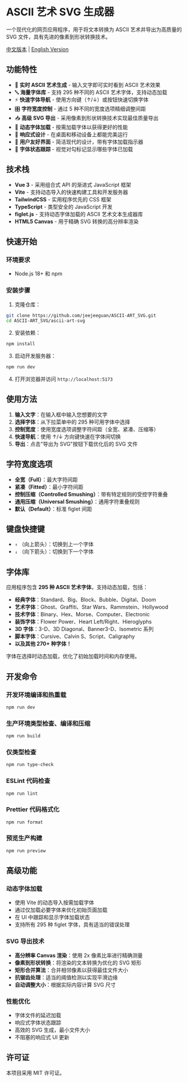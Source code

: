 # ASCII 艺术 SVG 生成器

一个现代化的网页应用程序，用于将文本转换为 ASCII 艺术并导出为高质量的 SVG 文件，具有先进的像素到形状转换技术。

[中文版本](./README_zh.md) | [English Version](./README.md)

## 功能特性

- 🎨 **实时 ASCII 艺术生成** - 输入文字即可实时看到 ASCII 艺术效果
- 🔤 **海量字体库** - 支持 295 种不同的 ASCII 艺术字体，支持动态加载
- ⚡ **快速字体导航** - 使用方向键（↑/↓）或按钮快速切换字体
- 🎛️ **字符宽度控制** - 通过 5 种不同的宽度选项精细调整间距
- 📥 **高级 SVG 导出** - 采用像素到形状转换技术实现最佳质量导出
- 🚀 **动态字体加载** - 按需加载字体以获得更好的性能
- 📱 **响应式设计** - 在桌面和移动设备上都能完美运行
- 🎯 **用户友好界面** - 简洁现代的设计，带有字体加载指示器
- 🔄 **字体状态跟踪** - 视觉对勾标记显示哪些字体已加载

## 技术栈

- **Vue 3** - 采用组合式 API 的渐进式 JavaScript 框架
- **Vite** - 支持动态导入的快速构建工具和开发服务器
- **TailwindCSS** - 实用程序优先的 CSS 框架
- **TypeScript** - 类型安全的 JavaScript 开发
- **figlet.js** - 支持动态字体加载的 ASCII 艺术文本生成器库
- **HTML5 Canvas** - 用于精确 SVG 转换的高分辨率渲染

## 快速开始

### 环境要求

- Node.js 18+ 和 npm

### 安装步骤

1. 克隆仓库：

```sh
git clone https://github.com/jeejeeguan/ASCII-ART_SVG.git
cd ASCII-ART_SVG/ascii-art-svg
```

2. 安装依赖：

```sh
npm install
```

3. 启动开发服务器：

```sh
npm run dev
```

4. 打开浏览器并访问 `http://localhost:5173`

## 使用方法

1. **输入文字**：在输入框中输入您想要的文字
2. **选择字体**：从下拉菜单中的 295 种可用字体中选择
3. **控制宽度**：使用宽度选项调整字符间距（全宽、紧凑、压缩等）
4. **快速导航**：使用 ↑/↓ 方向键快速在字体间切换
5. **导出**：点击"导出为 SVG"按钮下载优化后的 SVG 文件

## 字符宽度选项

- **全宽（Full）**：最大字符间距
- **紧凑（Fitted）**：最小字符间距
- **控制压缩（Controlled Smushing）**：带有特定规则的受控字符重叠
- **通用压缩（Universal Smushing）**：通用字符重叠规则
- **默认（Default）**：标准 figlet 间距

## 键盘快捷键

- `↑` （向上箭头）：切换到上一个字体
- `↓` （向下箭头）：切换到下一个字体

## 字体库

应用程序包含 **295 种 ASCII 艺术字体**，支持动态加载，包括：

- **经典字体**：Standard、Big、Block、Bubble、Digital、Doom
- **艺术字体**：Ghost、Graffiti、Star Wars、Rammstein、Hollywood
- **技术字体**：Binary、Hex、Morse、Computer、Electronic
- **装饰字体**：Flower Power、Heart Left/Right、Hieroglyphs
- **3D 字体**：3-D、3D Diagonal、Banner3-D、Isometric 系列
- **脚本字体**：Cursive、Calvin S、Script、Caligraphy
- **以及其他 270+ 种字体！**

字体在选择时动态加载，优化了初始加载时间和内存使用。

## 开发命令

### 开发环境编译和热重载

```sh
npm run dev
```

### 生产环境类型检查、编译和压缩

```sh
npm run build
```

### 仅类型检查

```sh
npm run type-check
```

### ESLint 代码检查

```sh
npm run lint
```

### Prettier 代码格式化

```sh
npm run format
```

### 预览生产构建

```sh
npm run preview
```

## 高级功能

### 动态字体加载

- 使用 Vite 的动态导入按需加载字体
- 通过仅加载必要字体来优化初始页面加载
- 在 UI 中跟踪和显示字体加载状态
- 支持所有 295 种 figlet 字体，具有适当的错误处理

### SVG 导出技术

- **高分辨率 Canvas 渲染**：使用 2x 像素比率进行精确测量
- **像素到形状转换**：将渲染的文本转换为优化的 SVG 矩形
- **矩形合并算法**：合并相邻像素以获得最佳文件大小
- **抗锯齿处理**：适当的阈值检测以实现平滑边缘
- **自动调整大小**：根据实际内容计算 SVG 尺寸

### 性能优化

- 字体文件的延迟加载
- 响应式字体状态跟踪
- 高效的 SVG 生成，最小文件大小
- 不阻塞的响应式 UI 更新

## 许可证

本项目采用 MIT 许可证。
